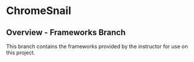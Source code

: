 # ChromeSnail

## Overview - Frameworks Branch 
This branch contains the frameworks provided by the instructor for use on this project.